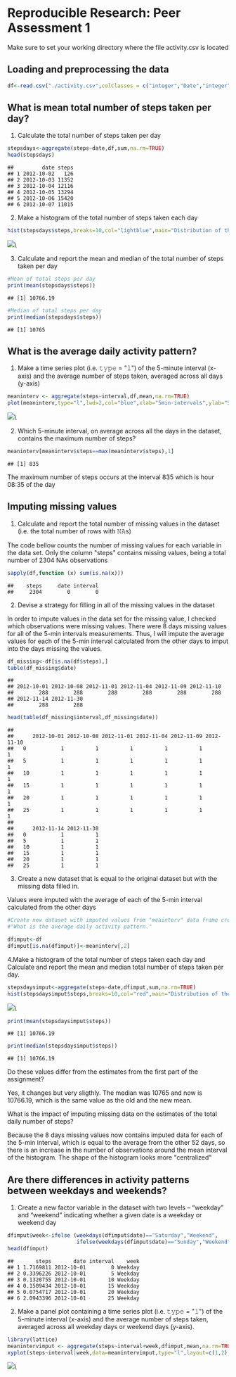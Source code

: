 # Reproducible Research: Peer Assessment 1
Make sure to set your working directory where the file activity.csv is located

## Loading and preprocessing the data


```r
df<-read.csv("./activity.csv",colClasses = c("integer","Date","integer"))
```


## What is mean total number of steps taken per day?

1. Calculate the total number of steps taken per day

```r
stepsdays<-aggregate(steps~date,df,sum,na.rm=TRUE)
head(stepsdays)
```

```
##         date steps
## 1 2012-10-02   126
## 2 2012-10-03 11352
## 3 2012-10-04 12116
## 4 2012-10-05 13294
## 5 2012-10-06 15420
## 6 2012-10-07 11015
```

2. Make a histogram of the total number of steps taken each day


```r
hist(stepsdays$steps,breaks=10,col="lightblue",main="Distribution of the total number of steps per day",ylab="Number of days",xlab="Number of steps")
```

![](PA1_template_files/figure-html/unnamed-chunk-3-1.png)\

3. Calculate and report the mean and median of the total number of steps taken per day


```r
#Mean of total steps per day
print(mean(stepsdays$steps))
```

```
## [1] 10766.19
```

```r
#Median of total steps per day
print(median(stepsdays$steps))
```

```
## [1] 10765
```

## What is the average daily activity pattern?

1. Make a time series plot (i.e. 𝚝𝚢𝚙𝚎 = "𝚕") of the 5-minute interval (x-axis) and the average number of steps taken, averaged across all days (y-axis)


```r
meaninterv <- aggregate(steps~interval,df,mean,na.rm=TRUE)
plot(meaninterv,type="l",lwd=2,col="blue",xlab="5min-intervals",ylab="Steps",main="Average of the number of steps in 5min-intervals across all days")
```

![](PA1_template_files/figure-html/unnamed-chunk-5-1.png)\

2. Which 5-minute interval, on average across all the days in the dataset, contains the maximum number of steps?

```r
meaninterv[meaninterv$steps==max(meaninterv$steps),1]
```

```
## [1] 835
```
 
 The maximum number of steps occurs at the interval 835 which is hour 08:35 of the day

## Imputing missing values

1. Calculate and report the total number of missing values in the dataset (i.e. the total number of rows with 𝙽𝙰s)

The code bellow counts the number of missing values for each variable in the data set. Only the column "steps" contains missing values, being a total number of 2304 NAs observations


```r
sapply(df,function (x) sum(is.na(x)))
```

```
##    steps     date interval 
##     2304        0        0
```

2. Devise a strategy for filling in all of the missing values in the dataset

In order to impute values in the data set for the missing value, I checked which observations were missing values. There were 8 days missing values for all of the 5-min intervals measurements.
Thus, I will impute the average values for each of the 5-min interval calculated from the other days to imput into the days missing the values.


```r
df_missing<-df[is.na(df$steps),]
table(df_missing$date)
```

```
## 
## 2012-10-01 2012-10-08 2012-11-01 2012-11-04 2012-11-09 2012-11-10 
##        288        288        288        288        288        288 
## 2012-11-14 2012-11-30 
##        288        288
```

```r
head(table(df_missing$interval,df_missing$date))
```

```
##     
##      2012-10-01 2012-10-08 2012-11-01 2012-11-04 2012-11-09 2012-11-10
##   0           1          1          1          1          1          1
##   5           1          1          1          1          1          1
##   10          1          1          1          1          1          1
##   15          1          1          1          1          1          1
##   20          1          1          1          1          1          1
##   25          1          1          1          1          1          1
##     
##      2012-11-14 2012-11-30
##   0           1          1
##   5           1          1
##   10          1          1
##   15          1          1
##   20          1          1
##   25          1          1
```

3. Create a new dataset that is equal to the original dataset but with the missing data filled in.

Values were imputed with the average of each of the 5-min interval calculated from the other days



```r
#Create new dataset with imputed values from "meainterv" data frame created in question: 
#"What is the average daily activity pattern."

dfimput<-df
dfimput[is.na(dfimput)]<-meaninterv[,2]
```

4.Make a histogram of the total number of steps taken each day and Calculate and report the mean and median total number of steps taken per day.


```r
stepsdaysimput<-aggregate(steps~date,dfimput,sum,na.rm=TRUE)
hist(stepsdaysimput$steps,breaks=10,col="red",main="Distribution of the total number of steps per day",ylab="Number of days",xlab="Number of steps")
```

![](PA1_template_files/figure-html/unnamed-chunk-10-1.png)\

```r
print(mean(stepsdaysimput$steps))
```

```
## [1] 10766.19
```

```r
print(median(stepsdaysimput$steps))
```

```
## [1] 10766.19
```
Do these values differ from the estimates from the first part of the assignment? 

Yes, it changes but very sligthly. The median was 10765 and now is 10766.19, which is the same value as the old and the new mean.

What is the impact of imputing missing data on the estimates of the total daily number of steps?

Because the 8 days missing values now contains imputed data for each of the 5-min interval, which is equal to the average from the other 52 days, so there is an increase in the number of observations around the mean interval of the histogram. The shape of the histogram looks more "centralized"



## Are there differences in activity patterns between weekdays and weekends?

1. Create a new factor variable in the dataset with two levels – “weekday” and “weekend” indicating whether a given date is a weekday or weekend day


```r
dfimput$week<-ifelse (weekdays(dfimput$date)=="Saturday","Weekend",
                      ifelse(weekdays(dfimput$date)=="Sunday","Weekend","Weekday"))
head(dfimput)
```

```
##       steps       date interval    week
## 1 1.7169811 2012-10-01        0 Weekday
## 2 0.3396226 2012-10-01        5 Weekday
## 3 0.1320755 2012-10-01       10 Weekday
## 4 0.1509434 2012-10-01       15 Weekday
## 5 0.0754717 2012-10-01       20 Weekday
## 6 2.0943396 2012-10-01       25 Weekday
```

2. Make a panel plot containing a time series plot (i.e. 𝚝𝚢𝚙𝚎 = "𝚕") of the 5-minute interval (x-axis) and the average number of steps taken, averaged across all weekday days or weekend days (y-axis). 


```r
library(lattice)
meanintervimput <- aggregate(steps~interval+week,dfimput,mean,na.rm=TRUE)
xyplot(steps~interval|week,data=meanintervimput,type="l",layout=c(1,2),xlab="5-min intervals",ylab="Number of steps",main="Average of steps taken in each of the 5-min interval")
```

![](PA1_template_files/figure-html/unnamed-chunk-12-1.png)\


